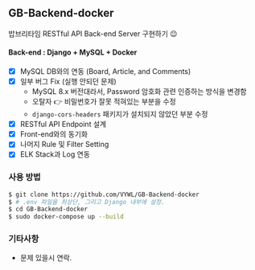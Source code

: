 ## GB-Backend-docker

밥브리타임 RESTful API Back-end Server 구현하기 😉

#### Back-end : Django + MySQL + Docker

-   [x] MySQL DB와의 연동 (Board, Article, and Comments)
-   [x] 일부 버그 Fix (실행 안되던 문제)
    -   MySQL 8.x 버전대라서, Password 암호화 관련 인증하는 방식을 변경함
    -   오탈자 👉 비밀번호가 잘못 적혀있는 부분을 수정
    -   `django-cors-headers` 패키지가 설치되지 않았던 부분 수정
-   [x] RESTful API Endpoint 설계
-   [x] Front-end와의 동기화
-   [x] 나머지 Rule 및 Filter Setting
-   [x] ELK Stack과 Log 연동

### 사용 방법

```sh
$ git clone https://github.com/VYWL/GB-Backend-docker
$ # .env 파일을 최상단, 그리고 Django 내부에 설정.
$ cd GB-Backend-docker
$ sudo docker-compose up --build
```

### 기타사항

-   문제 있을시 연락.

